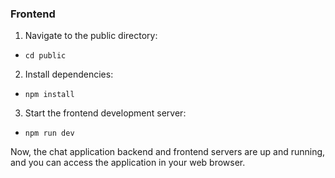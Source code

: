 ### Frontend

1. Navigate to the public directory:
- ```cd public```

2. Install dependencies:
  - ```npm install```

3. Start the frontend development server:
  - ```npm run dev```

Now, the chat application backend and frontend servers are up and running, and you can access the application in your web browser.

